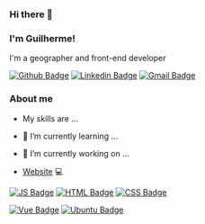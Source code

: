 ### Hi there 👋
### I'm Guilherme!
I'm a geographer and front-end developer


[![Github Badge](https://img.shields.io/badge/-Github-000?style=flat-square&logo=Github&logoColor=white&link=https://github.com/felixxguilherme)](https://github.com/felixxguilherme)
[![Linkedin Badge](https://img.shields.io/badge/-LinkedIn-blue?style=flat-square&logo=Linkedin&logoColor=white&link=https://www.linkedin.com/in/felixxguilherme/)](https://www.linkedin.com/in/felixxguilherme/)
[![Gmail Badge](https://img.shields.io/badge/Gmail-D14836?style=flat-square&logo=gmail&logoColor=white&mailto:felixxguilherme@gmail.com)](mailto:felixxguilherme@gmail.com)

<!--
**felixxguilherme/felixxguilherme** is a ✨ _special_ ✨ repository because its `README.md` (this file) appears on your GitHub profile.

Here are some ideas to get you started:

- 🔭 I’m currently working on ...
- 🌱 I’m currently learning ...
- 👯 I’m looking to collaborate on ...
- 🤔 I’m looking for help with ...
- 💬 Ask me about ...
- 📫 How to reach me: ...
- 😄 Pronouns: ...
- ⚡ Fun fact: ...
-->

### About me

- My skills are ...

- 🌱 I’m currently learning ...


- 🔭 I’m currently working on ...
- [Website](https://guilhermefelix.me) 💻 

[![JS Badge](https://img.shields.io/badge/JavaScript-323330?style=for-the-badge&logo=javascript&logoColor=F7DF1E)](#)
[![HTML Badge](https://img.shields.io/badge/HTML-239120?style=for-the-badge&logo=html5&logoColor=black)](#)
[![CSS Badge](https://img.shields.io/badge/CSS-239120?&style=for-the-badge&logo=css3&logoColor=black)](#)

[![Vue Badge](https://img.shields.io/badge/Vue.js-35495E?style=for-the-badge&logo=vue.js&logoColor=4FC08D)](#)
[![Ubuntu Badge](https://img.shields.io/badge/Ubuntu-E95420?style=for-the-badge&logo=ubuntu&logoColor=black)](#)
